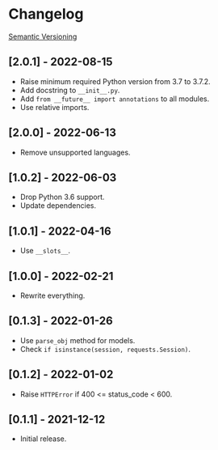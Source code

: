 # Changelog

[Semantic Versioning](https://semver.org/)

## [2.0.1] - 2022-08-15

- Raise minimum required Python version from 3.7 to 3.7.2.
- Add docstring to `__init__.py`.
- Add `from __future__ import annotations` to all modules.
- Use relative imports.

## [2.0.0] - 2022-06-13

- Remove unsupported languages.

## [1.0.2] - 2022-06-03

- Drop Python 3.6 support.
- Update dependencies.

## [1.0.1] - 2022-04-16

- Use `__slots__`.

## [1.0.0] - 2022-02-21

- Rewrite everything.

## [0.1.3] - 2022-01-26

- Use `parse_obj` method for models.
- Check `if isinstance(session, requests.Session)`.

## [0.1.2] - 2022-01-02

- Raise `HTTPError` if 400 <= status_code < 600.

## [0.1.1] - 2021-12-12

- Initial release.

